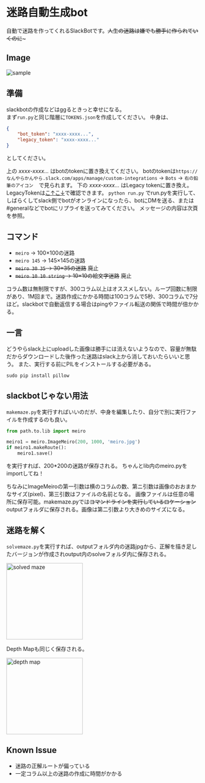 # 迷路自動生成bot

自動で迷路を作ってくれるSlackBotです。~~人生の迷路は嫌でも勝手に作られていくのに~~~

## Image
![sample](https://raw.githubusercontent.com/tkgwku/meiro-ilas-seminar-2017/master/usage.jpg "sample")

## 準備

slackbotの作成などはggるときっと幸せになる。<br>
まず`run.py`と同じ階層に`TOKENS.json`を作成してください。 中身は、

```json
{
    "bot_token": "xxxx-xxxx...",
    "legacy_token": "xxxx-xxxx..."
}
```

としてください。  

上の *xxxx-xxxx...* はbotのtokenに置き換えてください。 botのtokenは`https://なんやらかんやら.slack.com/apps/manage/custom-integrations` -> `Bots` -> `右の鉛筆のアイコン`　で見られます。
下の *xxxx-xxxx...* はLegacy tokenに置き換え。LegacyTokenは[こ↑こ↓](https://api.slack.com/custom-integrations/legacy-tokens)で確認できます。
`python run.py` でrun.pyを実行して、しばらくしてslack側でbotがオンラインになったら、botにDMを送る、または#generalなどでbotにリプライを送ってみてください。 メッセージの内容は次頁を参照。

## コマンド

 - `meiro` -> 100×100の迷路
 - `meiro 145` -> 145×145の迷路
 - ~~`meiro 30 35` -> 30×35の迷路~~ 廃止
 - ~~`meiro 10 10 string` -> 10×10の絵文字迷路~~ 廃止

コラム数は無制限ですが、300コラム以上はオススメしない。ループ回数に制限があり、1M回まで。迷路作成にかかる時間は100コラムで5秒、300コラムで7分ほど。slackbotで自動返信する場合はpingやファイル転送の関係で時間が倍かかる。

## 一言

どうやらslack上にuploadした画像は勝手には消えないようなので、容量が無駄だからダウンロードした後作った迷路はslack上から消しておいたらいいと思う。
また、実行する前にPILをインストールする必要がある。

`sudo pip install pillow`

## slackbotじゃない用法

`makemaze.py`を実行すればいいのだが、中身を編集したり、自分で別に実行ファイルを作成するのも良い。

```python
from path.to.lib import meiro

meiro1 = meiro.ImageMeiro(200, 1000, 'meiro.jpg')
if meiro1.makeRoute():
    meiro1.save()
```

を実行すれば、200\*200の迷路が保存される。 ちゃんとlib内のmeiro.pyをimportしてね！  

ちなみにImageMeiroの第一引数は横のコラムの数、第ニ引数は画像のおおまかなサイズ(pixel)、第三引数はファイルの名前となる。 画像ファイルは任意の場所に保存可能。makemaze.pyでは~~コマンドラインを実行しているロケーション~~outputフォルダに保存される。画像は第二引数より大きめのサイズになる。  

## 迷路を解く

`solvemaze.py`を実行すれば、outputフォルダ内の迷路jpgから、正解を描き足したバージョンが作成されoutput内のsolveフォルダ内に保存される。

<img src="https://raw.githubusercontent.com/tkgwku/meiro-ilas-seminar-2017/master/output/solve/solve_200_201711091057.jpg" data-canonical-src="https://raw.githubusercontent.com/tkgwku/meiro-ilas-seminar-2017/master/output/solve/solve_200_201711091057_depthmap.jpg" width="200" height="200" alt="solved maze" />

Depth Mapも同じく保存される。

<img src="https://raw.githubusercontent.com/tkgwku/meiro-ilas-seminar-2017/master/output/solve/solve_200_201711091057.jpg" data-canonical-src="https://raw.githubusercontent.com/tkgwku/meiro-ilas-seminar-2017/master/output/solve/solve_200_201711091057_depthmap.jpg" width="200" height="200" alt="depth map" />

## Known Issue

* 迷路の正解ルートが偏っている
* 一定コラム以上の迷路の作成に時間がかかる